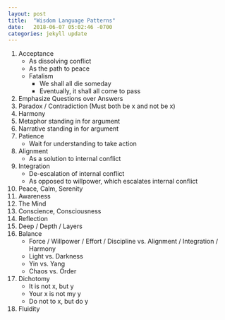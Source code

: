 ```yaml
---
layout: post
title:  "Wisdom Language Patterns"
date:   2018-06-07 05:02:46 -0700
categories: jekyll update
---
```


1. Acceptance
	* As dissolving conflict
	* As the path to peace
	* Fatalism
		* We shall all die someday
		* Eventually, it shall all come to pass
2. Emphasize Questions over Answers
3. Paradox / Contradiction (Must both be x and not be x)
4. Harmony
5. Metaphor standing in for argument
6. Narrative standing in for argument
7. Patience
	* Wait for understanding to take action
8. Alignment
	* As a solution to internal conflict
9. Integration
	* De-escalation of internal conflict
	* As opposed to willpower, which escalates internal conflict
10. Peace, Calm, Serenity
11. Awareness
12. The Mind
13. Conscience, Consciousness
14. Reflection
15. Deep / Depth / Layers
16. Balance
	* Force / Willpower / Effort / Discipline vs. Alignment / Integration / Harmony
	* Light vs. Darkness
	* Yin vs. Yang
	* Chaos vs. Order
17. Dichotomy
	* It is not x, but y
	* Your x is not my y
	* Do not to x, but do y
18. Fluidity

